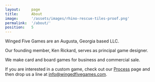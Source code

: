 ```yaml
---
layout:     page
title:      About
image:      '/assets/images/rhino-rescue-tiles-proof.png'
permalink:  '/about/'
position:   5
---
```

Winged Five Games are an Augusta, Georgia based LLC.

Our founding member, Ken Rickard, serves as principal game designer.

We make card and board games for business and commercial sale.

If you are interested in a custom game, check out our <a href="/process">Process</a> page and then drop us a line at info@wingedfivegames.com.
